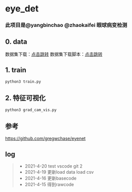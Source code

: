 # eye_det

### 此项目是@yangbinchao @zhaokaifei 眼球病变检测

## 0. data
数据集下载：[点击跳转](https://www.kaggle.com/c/diabetic-retinopathy-detection/data)
数据集下载脚本：[点击跳转](https://github.com/gregwchase/eyenet/blob/master/src/download_data.sh)

## 1. train
`python3 train.py`
    

## 2. 特征可视化
`python3 grad_cam_vis.py`


## 参考
https://github.com/gregwchase/eyenet


## log
> * 2021-4-20 test vscode git 2
> * 2021-4-19 更新load data load csv
> * 2021-4-16 更新basecode
> * 2021-4-15 得到rawcode



